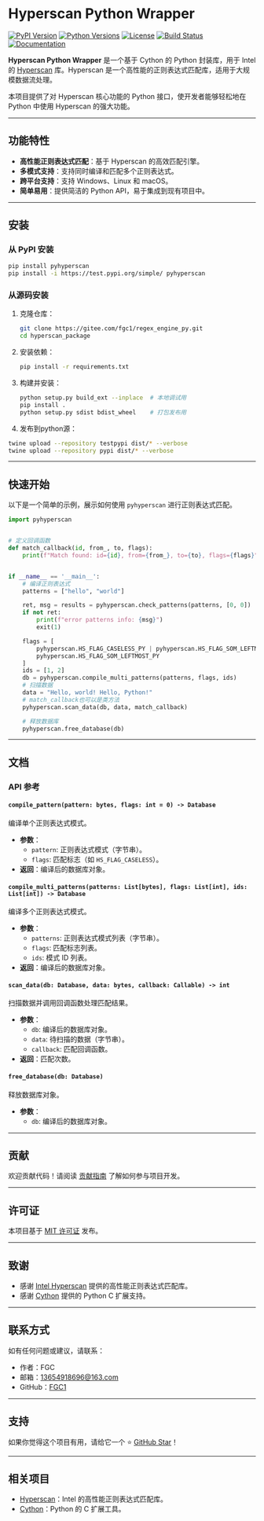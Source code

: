 # Hyperscan Python Wrapper

[![PyPI Version](https://img.shields.io/pypi/v/pyhyperscan.svg)](https://pypi.org/project/pyhyperscan/)
[![Python Versions](https://img.shields.io/pypi/pyversions/pyhyperscan.svg)](https://pypi.org/project/pyhyperscan/)
[![License](https://img.shields.io/pypi/l/pyhyperscan.svg)](https://pypi.org/project/pyhyperscan/)
[![Build Status](https://github.com/yourusername/hyperscan_package/actions/workflows/build.yml/badge.svg)](https://github.com/yourusername/hyperscan_package/actions)
[![Documentation](https://img.shields.io/badge/docs-available-brightgreen)](https://github.com/yourusername/hyperscan_package#readme)

**Hyperscan Python Wrapper** 是一个基于 Cython 的 Python 封装库，用于 Intel 的 [Hyperscan](https://www.intel.com/content/www/us/en/developer/articles/technical/introduction-to-hyperscan.html) 库。Hyperscan 是一个高性能的正则表达式匹配库，适用于大规模数据流处理。

本项目提供了对 Hyperscan 核心功能的 Python 接口，使开发者能够轻松地在 Python 中使用 Hyperscan 的强大功能。

---

## 功能特性

- **高性能正则表达式匹配**：基于 Hyperscan 的高效匹配引擎。
- **多模式支持**：支持同时编译和匹配多个正则表达式。
- **跨平台支持**：支持 Windows、Linux 和 macOS。
- **简单易用**：提供简洁的 Python API，易于集成到现有项目中。

---

## 安装

### 从 PyPI 安装

```bash
pip install pyhyperscan
pip install -i https://test.pypi.org/simple/ pyhyperscan

```

### 从源码安装

1. 克隆仓库：

   ```bash
   git clone https://gitee.com/fgc1/regex_engine_py.git
   cd hyperscan_package
   ```

2. 安装依赖：

   ```bash
   pip install -r requirements.txt
   ```

3. 构建并安装：

   ```bash
   python setup.py build_ext --inplace  # 本地调试用
   pip install .
   python setup.py sdist bdist_wheel    # 打包发布用
   ```

4. 发布到python源：
```bash
twine upload --repository testpypi dist/* --verbose
twine upload --repository pypi dist/* --verbose
```
---

## 快速开始

以下是一个简单的示例，展示如何使用 `pyhyperscan` 进行正则表达式匹配。

```python
import pyhyperscan


# 定义回调函数
def match_callback(id, from_, to, flags):
    print(f"Match found: id={id}, from={from_}, to={to}, flags={flags}")


if __name__ == '__main__':
    # 编译正则表达式
    patterns = ["hello", "world"]

    ret, msg = results = pyhyperscan.check_patterns(patterns, [0, 0])
    if not ret:
        print(f"error patterns info: {msg}")
        exit(1)

    flags = [
        pyhyperscan.HS_FLAG_CASELESS_PY | pyhyperscan.HS_FLAG_SOM_LEFTMOST_PY,
        pyhyperscan.HS_FLAG_SOM_LEFTMOST_PY
    ]
    ids = [1, 2]
    db = pyhyperscan.compile_multi_patterns(patterns, flags, ids)
    # 扫描数据
    data = "Hello, world! Hello, Python!"
    # match_callback也可以是类方法
    pyhyperscan.scan_data(db, data, match_callback)

    # 释放数据库
    pyhyperscan.free_database(db)

```

---

## 文档

### API 参考

#### `compile_pattern(pattern: bytes, flags: int = 0) -> Database`

编译单个正则表达式模式。

- **参数**：
  - `pattern`: 正则表达式模式（字节串）。
  - `flags`: 匹配标志（如 `HS_FLAG_CASELESS`）。
- **返回**：编译后的数据库对象。

#### `compile_multi_patterns(patterns: List[bytes], flags: List[int], ids: List[int]) -> Database`

编译多个正则表达式模式。

- **参数**：
  - `patterns`: 正则表达式模式列表（字节串）。
  - `flags`: 匹配标志列表。
  - `ids`: 模式 ID 列表。
- **返回**：编译后的数据库对象。

#### `scan_data(db: Database, data: bytes, callback: Callable) -> int`

扫描数据并调用回调函数处理匹配结果。

- **参数**：
  - `db`: 编译后的数据库对象。
  - `data`: 待扫描的数据（字节串）。
  - `callback`: 匹配回调函数。
- **返回**：匹配次数。

#### `free_database(db: Database)`

释放数据库对象。

- **参数**：
  - `db`: 编译后的数据库对象。

---

## 贡献

欢迎贡献代码！请阅读 [贡献指南](CONTRIBUTING.md) 了解如何参与项目开发。

---

## 许可证

本项目基于 [MIT 许可证](LICENSE) 发布。

---

## 致谢

- 感谢 [Intel Hyperscan](https://www.intel.com/content/www/us/en/developer/articles/technical/introduction-to-hyperscan.html) 提供的高性能正则表达式匹配库。
- 感谢 [Cython](https://cython.org/) 提供的 Python C 扩展支持。

---

## 联系方式

如有任何问题或建议，请联系：

- 作者：FGC
- 邮箱：13654918696@163.com
- GitHub：[FGC1](https://gitee.com/fgc1)

---

## 支持

如果你觉得这个项目有用，请给它一个 ⭐️ [GitHub Star](https://github.com/yourusername/hyperscan_package)！

---

## 相关项目

- [Hyperscan](https://www.intel.com/content/www/us/en/developer/articles/technical/introduction-to-hyperscan.html)：Intel 的高性能正则表达式匹配库。
- [Cython](https://cython.org/)：Python 的 C 扩展工具。